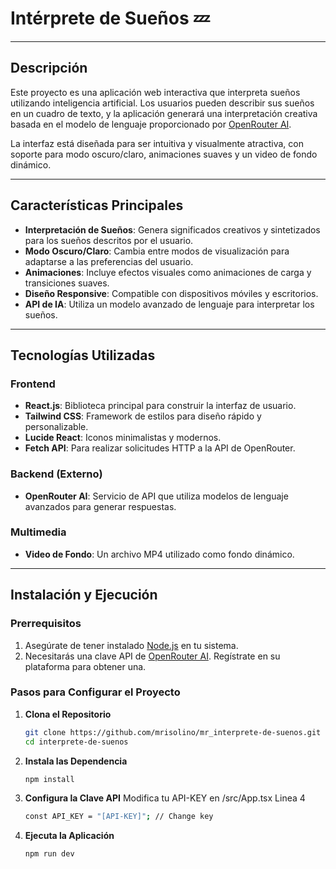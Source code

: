 # **Intérprete de Sueños** 💤

---

## **Descripción**

Este proyecto es una aplicación web interactiva que interpreta sueños utilizando inteligencia artificial. Los usuarios pueden describir sus sueños en un cuadro de texto, y la aplicación generará una interpretación creativa basada en el modelo de lenguaje proporcionado por [OpenRouter AI](https://openrouter.ai).

La interfaz está diseñada para ser intuitiva y visualmente atractiva, con soporte para modo oscuro/claro, animaciones suaves y un video de fondo dinámico.

---

## **Características Principales**

- **Interpretación de Sueños**: Genera significados creativos y sintetizados para los sueños descritos por el usuario.
- **Modo Oscuro/Claro**: Cambia entre modos de visualización para adaptarse a las preferencias del usuario.
- **Animaciones**: Incluye efectos visuales como animaciones de carga y transiciones suaves.
- **Diseño Responsive**: Compatible con dispositivos móviles y escritorios.
- **API de IA**: Utiliza un modelo avanzado de lenguaje para interpretar los sueños.

---

## **Tecnologías Utilizadas**

### **Frontend**
- **React.js**: Biblioteca principal para construir la interfaz de usuario.
- **Tailwind CSS**: Framework de estilos para diseño rápido y personalizable.
- **Lucide React**: Iconos minimalistas y modernos.
- **Fetch API**: Para realizar solicitudes HTTP a la API de OpenRouter.

### **Backend (Externo)**
- **OpenRouter AI**: Servicio de API que utiliza modelos de lenguaje avanzados para generar respuestas.

### **Multimedia**
- **Video de Fondo**: Un archivo MP4 utilizado como fondo dinámico.

---

## **Instalación y Ejecución**

### **Prerrequisitos**
1. Asegúrate de tener instalado [Node.js](https://nodejs.org/) en tu sistema.
2. Necesitarás una clave API de [OpenRouter AI](https://openrouter.ai). Regístrate en su plataforma para obtener una.

### **Pasos para Configurar el Proyecto**

1. **Clona el Repositorio**
   ```bash
   git clone https://github.com/mrisolino/mr_interprete-de-suenos.git
   cd interprete-de-suenos
   

2. **Instala las Dependencia**
   ```bash
   npm install
   
3. **Configura la Clave API**
   Modifica tu API-KEY en /src/App.tsx 
   Linea 4
   ```bash
   const API_KEY = "[API-KEY]"; // Change key

4. **Ejecuta la Aplicación**
   ```bash
   npm run dev

